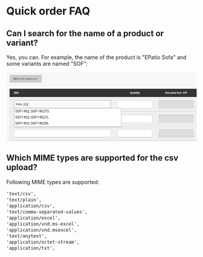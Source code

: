# Quick order FAQ

## Can I search for the name of a product or variant?

Yes, you can. For example, the name of the product is "EPatio Sofa" and some variants are named "SOF":

![](../img/quickorder_1.png)

## Which MIME types are supported for the csv upload?

Following MIME types are supported:

```
'text/csv',
'text/plain',
'application/csv',
'text/comma-separated-values',
'application/excel',
'application/vnd.ms-excel',
'application/vnd.msexcel',
'text/anytext',
'application/octet-stream',
'application/txt',
```
